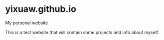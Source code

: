 # yixuaw.github.io
My personal website

This is a test website that will contain some projects and info about myself.
